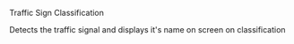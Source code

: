 Traffic Sign Classification

Detects the traffic signal and displays it's name on screen on classification
